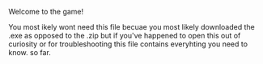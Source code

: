 Welcome to the game!

You most ikely wont need this file becuae you most likely downloaded the .exe as opposed to the .zip but if you've happened to open
this out of curiosity or for troubleshooting this file contains everyhting you need to know. so far.
